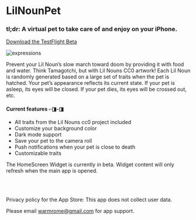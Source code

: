 # LilNounPet

### tl;dr: A virtual pet to take care of and enjoy on your iPhone. 

[Download the TestFlight Beta](https://testflight.apple.com/join/xbAAiLmE)

![expressions](https://user-images.githubusercontent.com/28959624/177456960-75afeba2-b428-4299-ae1d-979b62e8e950.png)


Prevent your Lil Noun’s slow march toward doom by providing it with food and water. Think Tamagotchi, but with Lil Nouns CC0 artwork! Each Lil Noun is randomly generated based on a large set of traits when the pet is hatched. Your pet’s appearance reflects its current state. If your pet is asleep, its eyes will be closed. If your pet dies, its eyes will be crossed out, etc.

#### Current features ⌐◨-◨

* All traits from the Lil Nouns cc0 project included
* Customize your background color
* Dark mode support
* Save your pet to the camera roll
* Push notifications when your pet is close to death
* Customizable traits


The HomeScreen Widget is currently in beta. Widget content will only refresh when the main app is opened.


<br>
<br>

Privacy policy for the App Store: This app does not collect user data.

Please email warmrome@gmail.com for app support.






